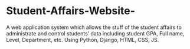 # Student-Affairs-Website-
A web application system which allows the stuff of the student affairs to administrate and control students’ data including student GPA, Full name, Level, Department, etc.
Using Python, Django, HTML, CSS, JS.
